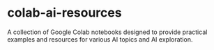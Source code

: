 # colab-ai-resources
A collection of Google Colab notebooks designed to provide practical examples and resources for various AI topics and AI exploration.
